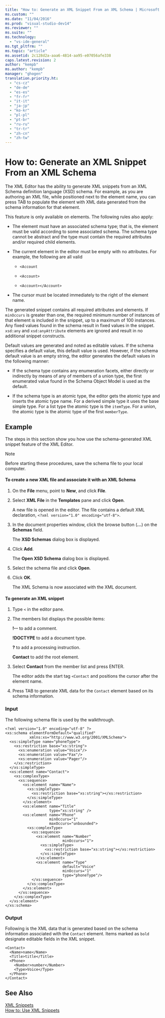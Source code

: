 ```yaml
---
title: "How to: Generate an XML Snippet From an XML Schema | Microsoft Docs"
ms.custom: ""
ms.date: "11/04/2016"
ms.prod: "visual-studio-dev14"
ms.reviewer: ""
ms.suite: ""
ms.technology: 
  - "vs-ide-general"
ms.tgt_pltfrm: ""
ms.topic: "article"
ms.assetid: 2c128d2a-aaa6-4814-aa95-e07056afe338
caps.latest.revision: 2
author: "kempb"
ms.author: "kempb"
manager: "ghogen"
translation.priority.ht: 
  - "cs-cz"
  - "de-de"
  - "es-es"
  - "fr-fr"
  - "it-it"
  - "ja-jp"
  - "ko-kr"
  - "pl-pl"
  - "pt-br"
  - "ru-ru"
  - "tr-tr"
  - "zh-cn"
  - "zh-tw"
---
```

# How to: Generate an XML Snippet From an XML Schema
The XML Editor has the ability to generate XML snippets from an XML Schema definition language (XSD) schema. For example, as you are authoring an XML file, while positioned next to the element name, you can press TAB to populate the element with XML data generated from the schema information for that element.  
  
 This feature is only available on elements. The following rules also apply:  
  
-   The element must have an associated schema type; that is, the element must be valid according to some associated schema. The schema type cannot be abstract and the type must contain the required attributes and/or required child elements.  
  
-   The current element in the editor must be empty with no attributes. For example,  the following are all valid  
  
    -   `<Account`  
  
    -   `<Account>`  
  
    -   `<Account></Account>`  
  
-   The cursor must be located immediately to the right of the element name.  
  
 The generated snippet contains all required attributes and elements. If `minOccurs` is greater than one, the required minimum number of instances of that element is included in the snippet, up to a maximum of 100 instances. Any fixed values found in the schema result in fixed values in the snippet. `xsd:any` and `xsd:anyAttribute` elements are ignored and result in no additional snippet constructs.  
  
 Default values are generated and noted as editable values. If the schema specifies a default value, this default value is used. However, if the schema default value is an empty string, the editor generates the default values in the following manner:  
  
-   If the schema type contains any enumeration facets, either directly or indirectly by means of any of members of a union type, the first enumerated value found in the Schema Object Model is used as the default.  
  
-   If the schema type is an atomic type, the editor gets the atomic type and inserts the atomic type name. For a derived simple type it uses the base simple type. For a list type the atomic type is the `itemType`. For a union, the atomic type is the atomic type of the first `memberType`.  
  
## Example  
 The steps in this section show you how use the schema-generated XML snippet feature of the XML Editor.  
  
> [!NOTE]
>  Before starting these procedures, save the schema file to your local computer.  
  
#### To create a new XML file and associate it with an XML Schema  
  
1.  On the **File** menu, point to **New**, and click **File**.  
  
2.  Select **XML File** in the **Templates** pane and click **Open**.  
  
     A new file is opened in the editor. The file contains a default XML declaration, `<?xml version="1.0" encoding="utf-8">`.  
  
3.  In the document properties window, click the browse button (**…**) on the **Schemas** field.  
  
     The **XSD Schemas** dialog box is displayed.  
  
4.  Click **Add**.  
  
     The **Open XSD Schema** dialog box is displayed.  
  
5.  Select the schema file and click **Open**.  
  
6.  Click **OK**.  
  
     The XML Schema is now associated with the XML document.  
  
#### To generate an XML snippet  
  
1.  Type `<` in the editor pane.  
  
2.  The members list displays the possible items:  
  
     **!--** to add a comment.  
  
     **!DOCTYPE** to add a document type.  
  
     **?** to add a processing instruction.  
  
     **Contact** to add the root element.  
  
3.  Select **Contact** from the member list and press ENTER.  
  
     The editor adds the start tag `<Contact` and positions the cursor after the element name.  
  
4.  Press TAB to generate XML data for the `Contact` element based on its schema information.  
  
### Input  
 The following schema file is used by the walkthrough.  
  
```  
<?xml version="1.0" encoding="utf-8" ?>  
<xs:schema elementFormDefault="qualified"  
           xmlns:xs="http://www.w3.org/2001/XMLSchema">  
  <xs:simpleType name="phoneType">  
    <xs:restriction base="xs:string">  
      <xs:enumeration value="Voice"/>  
      <xs:enumeration value="Fax"/>  
      <xs:enumeration value="Pager"/>  
    </xs:restriction>  
  </xs:simpleType>  
  <xs:element name="Contact">  
    <xs:complexType>  
      <xs:sequence>  
        <xs:element name="Name">  
          <xs:simpleType>  
            <xs:restriction base="xs:string"></xs:restriction>  
          </xs:simpleType>  
        </xs:element>  
        <xs:element name="Title"  
                    type="xs:string" />  
        <xs:element name="Phone"  
                    minOccurs="1"  
                    maxOccurs="unbounded">  
          <xs:complexType>  
            <xs:sequence>  
              <xs:element name="Number"  
                          minOccurs="1">  
                <xs:simpleType>  
                  <xs:restriction base="xs:string"></xs:restriction>  
                </xs:simpleType>  
              </xs:element>  
              <xs:element name="Type"  
                          default="Voice"  
                          minOccurs="1"  
                          type="phoneType"/>  
            </xs:sequence>  
          </xs:complexType>  
        </xs:element>  
      </xs:sequence>  
    </xs:complexType>  
  </xs:element>  
</xs:schema>  
```  
  
### Output  
 Following is the XML data that is generated based on the schema information associated with the `Contact` element. Items marked as `bold` designate editable fields in the XML snippet.  
  
```  
<Contact>  
  <Name>name</Name>  
  <Title>title</Title>  
  <Phone>  
    <Number>number</Number>  
    <Type>Voice</Type>  
  </Phone>  
</Contact>  
```  
  
## See Also  
 [XML Snippets](../xml-tools/xml-snippets.md)   
 [How to: Use XML Snippets](../xml-tools/how-to-use-xml-snippets.md)
